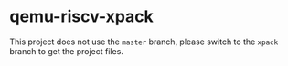# qemu-riscv-xpack

This project does not use the `master` branch, please
switch to the `xpack` branch to get the project files.

